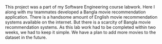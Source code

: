 This project was a part of my Software Engineering course labwork. Here I along with my teammates developed a Bangla movie recommendation application. There is a handsome amount of English movie recommendation systems available on the internet. But there is a scarcity of Bangla movie recommendation systems. As this lab work had to be completed within two weeks, we had to keep it simple. We have a plan to add more movies to the dataset in the future.